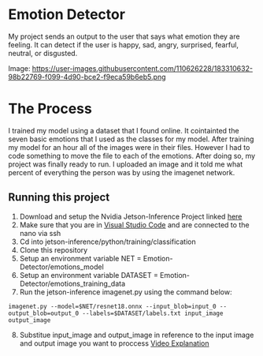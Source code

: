 # Emotion Detector

My project sends an output to the user that says what emotion they are feeling. It can detect if the user is happy, sad, angry, surprised, fearful, neutral, or disgusted.

Image: https://user-images.githubusercontent.com/110626228/183310632-98b22769-f099-4d90-bce2-f9eca59b6eb5.png

# The Process

I trained my model using a dataset that I found online. It cointainted the seven basic emotions that I used as the classes for my model. After training my model for an hour all of the images were in their files. However I had to code something to move the file to each of the emotions. After doing so, my project was finally ready to run. I uploaded an image and it told me what percent of everything the person was by using the imagenet network.

## Running this project

1. Download and setup the Nvidia Jetson-Inference Project linked [here](https://github.com/dusty-nv/jetson-inference) 
2. Make sure that you are in [Visual Studio Code](https://code.visualstudio.com/) and are connected to the nano via ssh
3. Cd into jetson-inference/python/training/classification
4. Clone this repository
5. Setup an environment variable NET = Emotion-Detector/emotions_model
6. Setup an environment variable DATASET = Emotion-Detector/emotions_training_data
7. Run the jetson-inference imagenet.py using the command below:
```
imagenet.py --model=$NET/resnet18.onnx --input_blob=input_0 --output_blob=output_0 --labels=$DATASET/labels.txt input_image output_image
``` 
8. Substitue input_image and output_image in reference to the input image and output image you want to proccess
[Video Explanation](https://youtu.be/RVLGofbeyD0)
